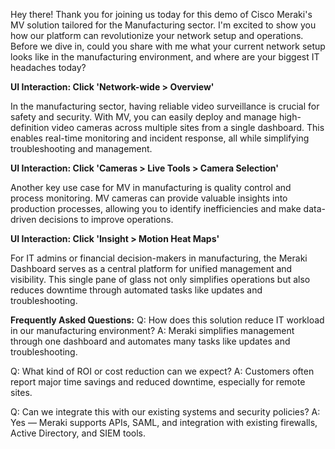 Hey there! Thank you for joining us today for this demo of Cisco Meraki's MV solution tailored for the Manufacturing sector. I'm excited to show you how our platform can revolutionize your network setup and operations. Before we dive in, could you share with me what your current network setup looks like in the manufacturing environment, and where are your biggest IT headaches today?

**UI Interaction: Click 'Network-wide > Overview'**

In the manufacturing sector, having reliable video surveillance is crucial for safety and security. With MV, you can easily deploy and manage high-definition video cameras across multiple sites from a single dashboard. This enables real-time monitoring and incident response, all while simplifying troubleshooting and management.

**UI Interaction: Click 'Cameras > Live Tools > Camera Selection'**

Another key use case for MV in manufacturing is quality control and process monitoring. MV cameras can provide valuable insights into production processes, allowing you to identify inefficiencies and make data-driven decisions to improve operations.

**UI Interaction: Click 'Insight > Motion Heat Maps'**

For IT admins or financial decision-makers in manufacturing, the Meraki Dashboard serves as a central platform for unified management and visibility. This single pane of glass not only simplifies operations but also reduces downtime through automated tasks like updates and troubleshooting.

**Frequently Asked Questions:**
Q: How does this solution reduce IT workload in our manufacturing environment?
A: Meraki simplifies management through one dashboard and automates many tasks like updates and troubleshooting.

Q: What kind of ROI or cost reduction can we expect?
A: Customers often report major time savings and reduced downtime, especially for remote sites.

Q: Can we integrate this with our existing systems and security policies?
A: Yes — Meraki supports APIs, SAML, and integration with existing firewalls, Active Directory, and SIEM tools.